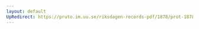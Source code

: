 ```yaml
---
layout: default
UpRedirect: https://pruto.im.uu.se/riksdagen-records-pdf/1878/prot-1878--fk--023/prot-1878--fk--023_011.pdf
---
```

